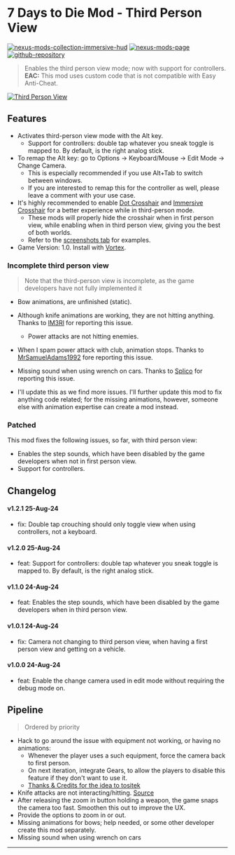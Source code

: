 [//]: # (DO NOT EDIT: This file has been autogenerated, any changes will be overwritten)
# 7 Days to Die Mod - Third Person View
[![nexus-mods-collection-immersive-hud](https://img.shields.io/badge/Nexus%20Mods%20Collection-Immersive%20HUD%20-orange?style=flat-square&logo=spinrilla)](https://next.nexusmods.com/7daystodie/collections/epfqzi) [![nexus-mods-page](https://img.shields.io/badge/Nexus%20Mod-Third%20Person%20View%20-orange?style=flat-square&logo=spinrilla)](https://www.nexusmods.com/7daystodie/mods/5903) [![github-repository](https://img.shields.io/badge/GitHub-Repository-green?style=flat-square&logo=github)](https://github.com/rdok/7daystodie_mod_third_person_view)

> Enables the third person view mode; now with support for controllers.  
> **EAC:** This mod uses custom code that is not compatible with Easy Anti-Cheat.
 
[![Third Person View](https://raw.githubusercontent.com/rdok/7daystodie_mod_third_person_view/main/documentation/showcase.gif)](https://www.nexusmods.com/7daystodie/mods/5903)

## Features
- Activates third-person view mode with the Alt key.
  - Support for controllers: double tap whatever you sneak toggle is mapped to. By default, is the right analog stick.
- To remap the Alt key: go to Options -> Keyboard/Mouse -> Edit Mode -> Change Camera.
  - This is especially recommended if you use Alt+Tab to switch between windows.
  - If you are interested to remap this for the controller as well, please leave a comment with your use case.
- It's highly recommended to enable [Dot Crosshair](https://www.nexusmods.com/7daystodie/mods/5640) and [Immersive Crosshair](https://www.nexusmods.com/7daystodie/mods/5601) for a better experience while in third-person mode.
  - These mods will properly hide the crosshair when in first person view, while enabling when in third person view, giving you the best of both worlds.
  - Refer to the [screenshots tab](https://staticdelivery.nexusmods.com/mods/1059/images/5903/5903-1724496760-686489418.jpeg) for examples.
- Game Version: 1.0. Install with [Vortex](https://www.nexusmods.com/about/vortex/).
   
### Incomplete third person view
> Note that the third-person view is incomplete, as the game developers have not fully implemented it  
  - Bow animations, are unfinished (static). 
  - Although knife animations are working, they are not hitting anything. Thanks to [lM3Rl](https://www.nexusmods.com/7daystodie/mods/5903?tab=posts&jump_to_comment=143233440) for reporting this issue.
    - Power attacks are not hitting enemies.
  - When I spam power attack with club, animation stops. Thanks to [MrSamuelAdams1992](https://www.nexusmods.com/7daystodie/mods/5903?tab=posts&jump_to_comment=143252268) fore reporting this issue.

  - Missing sound when using wrench on cars. Thanks to [Splico](https://www.nexusmods.com/7daystodie/mods/5903?tab=posts&jump_to_comment=143244357) for reporting this issue.
  - I'll update this as we find more issues. I'll further update this mod to fix anything code related; for the missing animations, however, someone else with animation expertise can create a mod instead.  


### Patched
This mod fixes the following issues, so far, with third person view:
  - Enables the step sounds, which have been disabled by the game developers when not in first person view.
  - Support for controllers.

## Changelog
#### v1.2.1 25-Aug-24
- fix: Double tap crouching should only toggle view when using controllers, not a keyboard.
#### v1.2.0 25-Aug-24
- feat: Support for controllers: double tap whatever you sneak toggle is mapped to. By default, is the right analog stick.
#### v1.1.0 24-Aug-24
- feat: Enables the step sounds, which have been disabled by the game developers when in third person view.
#### v1.0.1 24-Aug-24
- fix: Camera not changing to third person view, when having a first person view and getting on a vehicle.
#### v1.0.0 24-Aug-24
- feat: Enable the change camera used in edit mode without requiring the debug mode on.

## Pipeline
> Ordered by priority  
- Hack to go around the issue with equipment not working, or having no animations:
  - Whenever the player uses a such equipment, force the camera back to first person. 
  - On next iteration, integrate Gears, to allow the players to disable this feature if they don't want to use it.
  - [Thanks & Credits for the idea to tositek](https://www.nexusmods.com/7daystodie/mods/5903?tab=posts&jump_to_comment=143244432)
- Knife attacks are not interacting/hitting. [Source](https://www.nexusmods.com/7daystodie/mods/5903?tab=posts&jump_to_comment=143245773)
- After releasing the zoom in button holding a weapon, the game snaps the camera too fast. Smoothen this out to improve the UX.
- Provide the options to zoom in or out.
- Missing animations for bows; help needed, or some other developer create this mod separately.
- Missing sound when using wrench on cars

***

[//]: # (DO NOT EDIT: This file has been autogenerated, any changes will be overwritten)
